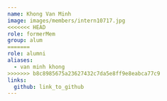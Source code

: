 ```yaml
---
name: Khong Van Minh 
image: images/members/intern10717.jpg 
<<<<<<< HEAD
role: formerMem
group: alum
=======
role: alumni
aliases:
  - van minh khong
>>>>>>> b8c8985675a23627432c7da5e8ff9e8eabca77c9
links:
  github: link_to_github 
---
```

